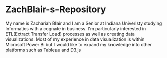 # ZachBlair-s-Repository
My name is Zachariah Blair and I am a Senior at Indiana Univeristy studying Informatics with a cognate in business. I'm particularly interested in ETL(Extract Transfer Load) processes as well as creating data visualizations. Most of my experience in data visualization is within Microsoft Power Bi but I would like to expand my knowledge into other platforms such as Tableau and D3.js
